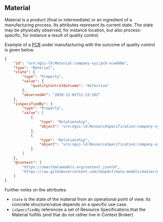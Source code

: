## Material

Material is a product (final or intermediate) or an ingredient of a manufacturing process. 
Its attributes represent its current state. 
The state may be physically observed, for instance location, but also process-specific, for instance a result of quality control.

Example of a [PCB](https://en.wikipedia.org/wiki/Printed_circuit_board)
under manufacturing with the outcome of quality control 
is given below.

```json
{
    "id": "urn:ngsi-ld:Material:company-xyz:pcb-ncw498w",
    "type": "Material",
    "state": {
        "type": "Property",
        "value": {
            "qualityControlOutcome": "defective"
        },
        "observedAt": "2020-12-01T11:23:19Z"
    },
    "isSpecifiedBy": {
        "type": "Property",
        "value": [
            {
                "type": "Relationship",
                "object": "urn:ngsi-ld:ResourceSpecification:company-xyz:any-material"
            },
            {
                "type": "Relationship",
                "object": "urn:ngsi-ld:ResourceSpecification:company-xyz:product-pcb"
            }
        ]
    },
    "@context": [
        "https://smartdatamodels.org/context.jsonld",
        "https://raw.githubusercontent.com/shop4cf/data-models/master/docs/shop4cfcontext.jsonld"
    ]
}
```

Further notes on the attributes:
- `state` is the state of the material from an operational point of view.
Its concrete structure/value depends on a specific use case.
- `isSpecifiedBy` references a set of Resource Specifications that the Material fulfills
(and that do not rather live in Context Broker)
